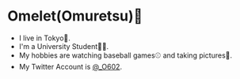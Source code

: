# Omelet(Omuretsu)🐣

- I live in Tokyo🗼.
- I'm a University Student🙋‍♂️.
- My hobbies are watching baseball games⚾️ and taking pictures📸.
- My Twitter Account is [@_O602](https://twitter.com/_o602).
<!--
**Omuretsu/Omuretsu** is a ✨ _special_ ✨ repository because its `README.md` (this file) appears on your GitHub profile.

Here are some ideas to get you started:

- 🔭 I’m currently working on ...
- 🌱 I’m currently learning ...
- 👯 I’m looking to collaborate on ...
- 🤔 I’m looking for help with ...
- 💬 Ask me about ...
- 📫 How to reach me: ...
- 😄 Pronouns: ...
- ⚡ Fun fact: ...
-->
